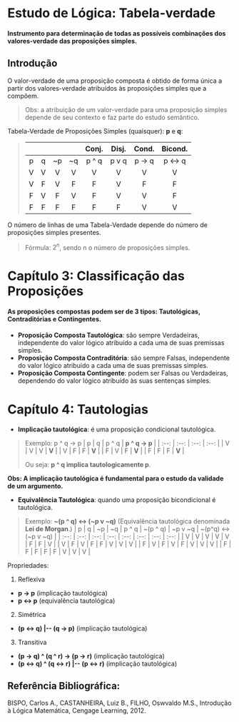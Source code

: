 # Estudo de Lógica: Tabela-verdade
#### Instrumento para determinação de todas as possíveis combinações dos valores-verdade das proposições simples.

## Introdução
O valor-verdade de uma proposição composta é obtido de forma única a partir dos valores-verdade atribuídos às proposições simples que a compõem.
> Obs: a atribuição de um valor-verdade para uma proposição simples depende de seu contexto e faz parte do estudo semântico.

Tabela-Verdade de Proposições Simples (quaisquer): **p** e **q**:
>|      |      |      |      |  Conj. | Disj. | Cond.  | Bicond. |
>| :--: | :--: | :--: | :--: |  :--:  |  :--: |  :--:  |   :--:  |
>|  p   |   q  |  ~p  |  ~q  |  p ^ q | p v q | p -> q | p <-> q |
>|  V   |   V  |   V  |  V   |   V    |   V   |   V    |    V    |
>|  V   |   F  |   V  |  F   |   F    |   V   |   F    |    F    |
>|  F   |   V  |   F  |  V   |   F    |   V   |   V    |    F    |
>|  F   |   F  |   F  |  F   |   F    |   F   |   V    |    V    |
 
O número de linhas de uma Tabela-Verdade depende do número de proposições simples presentes. 
> Fórmula: $2^n$, sendo n o número de proposições simples.


# Capítulo 3: Classificação das Proposições
#### As proposições compostas podem ser de 3 tipos: Tautológicas, Contraditórias e Contingentes.

- **Proposição Composta Tautológica**: são sempre Verdadeiras, independente do valor lógico atribuído a cada uma de suas premissas simples.
- **Proposição Composta Contraditória**: são sempre Falsas, independente do valor lógico atribuído a cada uma de suas premissas simples.
- **Proposição Composta Contingente**: podem ser Falsas ou Verdadeiras, dependendo do valor lógico atribuído às suas sentenças simples.

# Capítulo 4: Tautologias

- **Implicação tautológica**: é uma proposição condicional tautológica. 
> Exemplo: p ^ q -> p
>|  p   |   q  |  p ^ q | **p ^ q -> p** |
>| :--: | :--: |  :--:  |       :--:     |
>|  V   |   V  |   V    |      **V**     |
>|  V   |   F  |   F    |      **V**     |
>|  F   |   V  |   F    |      **V**     |
>|  F   |   F  |   F    |      **V**     |
>
> Ou seja: **p ^ q implica tautologicamente p**.

**Obs: A implicação tautológica é fundamental para o estudo da validade de um argumento.**

- **Equivalência Tautológica**: quando uma proposição bicondicional é tautológica.
> Exemplo: **~(p ^ q) <-> (~p v ~q)**
> (Equivalência tautológica denominada **Lei de Morgan**.)
>|  p   |   q  |  ~p  |  ~q  |  p ^ q | ~(p ^ q) | ~p v ~q | ~(p^q) <-> (~p v ~q) |
>| :--: | :--: | :--: | :--: |  :--:  |   :--:   |   :--:  |           :--:       |
>|  V   |   V  |   V  |  V   |   V    |     F    |    F    |            V         |
>|  V   |   F  |   V  |  F   |   F    |     V    |    V    |            V         |
>|  F   |   V  |   F  |  V   |   F    |     V    |    V    |            V         |
>|  F   |   F  |   F  |  F   |   F    |     V    |    V    |            V         |

Propriedades:
1. Reflexiva
  - **p -> p**                                (implicação tautológica)
  - **p <-> p**                               (equivalência tautológica)
2. Simétrica
  - **(p <-> q) |-- (q -> p)**                (implicação tautológica)
3. Transitiva
  - **(p -> q) ^ (q ^ r) -> (p -> r)**        (implicação tautológica)
  - **(p <-> q) ^ (q <-> r) |-- (p <-> r)**   (implicação tautológica) 


## Referência Bibliográfica:
BISPO, Carlos A., CASTANHEIRA, Luiz B., FILHO, Oswvaldo M.S., Introdução à Lógica Matemática, Cengage Learning, 2012.








